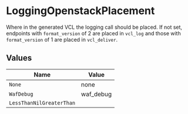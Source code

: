 # LoggingOpenstackPlacement

Where in the generated VCL the logging call should be placed. If not set, endpoints with `format_version` of 2 are placed in `vcl_log` and those with `format_version` of 1 are placed in `vcl_deliver`.



## Values

| Name                     | Value                    |
| ------------------------ | ------------------------ |
| `None`                   | none                     |
| `WafDebug`               | waf_debug                |
| `LessThanNilGreaterThan` | <nil>                    |